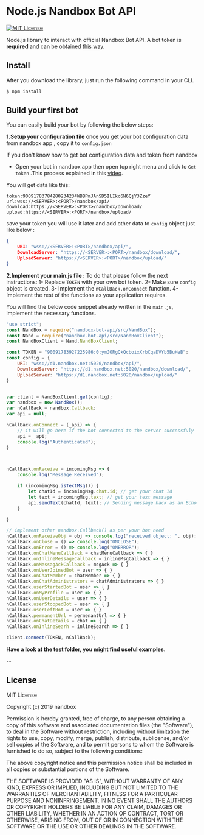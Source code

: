 # Node.js Nandbox Bot API
[![MIT License](http://img.shields.io/badge/license-MIT-blue.svg?style=flat)](https://github.com/AmirAlahmedy/nandboxbotsapi/blob/master/LICENSE)

Node.js library to interact with official Nandbox Bot API. A bot token is **required** and can be obtained [this way](https://www.youtube.com/watch?v=FXb6tjOuxSc).

## Install
After you download the library, just run the following command in your CLI.
```bash
$ npm install
```

## Build your first bot
You can easily build your bot by following the below steps:

**1.Setup your configuration file** once you get your bot configuration data from nandbox app , copy it to `config.json`

If you don't know how to get bot configuration data and token from nandbox 

- Open your bot in nandbox app then open  top right menu and click to `Get token` .This process explained in this [video](https://www.youtube.com/watch?v=FXb6tjOuxSc&feature=youtu.be).


You will get data like this:
``` 
token:90091783784280234234WBBPmJAnSD5ILIkc6N6QjY3ZzeY
url:wss://<SERVER>:<PORT>/nandbox/api/  
download:https://<SERVER>:<PORT>/nandbox/download/  
upload:https://<SERVER>:<PORT>/nandbox/upload/
```
save your token you will use it later and add other data to  `config` object just like below :
```json
{
    URI: "wss://<SERVER>:<PORT>/nandbox/api/",
    DownloadServer: "https://<SERVER>:<PORT>/nandbox/download/",  
    UploadServer: "https://<SERVER>:<PORT>/nandbox/upload/"
}
```

**2.Implement your main.js file :** To do that please follow the next instructions:
1- Replace `TOKEN` with your own bot token.
2- Make sure `config` object is created.
3- Implement the `nCallBack.onConnect` function.
4- Implement the rest of the functions as your application requires.

You will find the below code snippet already written in the `main.js`, implement the necessary functions.
```js
"use strict";
const NandBox = require("nandbox-bot-api/src/NandBox");
const Nand = require("nandbox-bot-api/src/NandBoxClient");
const NandBoxClient = Nand.NandBoxClient;

const TOKEN = "90091783927225986:0:ymJORgQkQcboixXrbCqaDVYb5BuHeB";
const config = {
    URI: "wss://d1.nandbox.net:5020/nandbox/api/",
    DownloadServer: "https://d1.nandbox.net:5020/nandbox/download/",
    UploadServer: "https://d1.nandbox.net:5020/nandbox/upload/"
}


var client = NandBoxClient.get(config);
var nandbox = new NandBox();
var nCallBack = nandbox.Callback;
var api = null;

nCallBack.onConnect = (_api) => {
    // it will go here if the bot connected to the server successfuly 
    api = _api;
    console.log("Authenticated");
}



nCallBack.onReceive = incomingMsg => {
    console.log("Message Received");

    if (incomingMsg.isTextMsg()) {
        let chatId = incomingMsg.chat.id; // get your chat Id
        let text = incomingMsg.text; // get your text message
        api.sendText(chatId, text); // Sending message back as an Echo
    }

}

// implement other nandbox.Callback() as per your bot need
nCallBack.onReceiveObj = obj => console.log("received object: ", obj);
nCallBack.onClose = () => console.log("ONCLOSE");
nCallBack.onError = () => console.log("ONERROR");
nCallBack.onChatMenuCallBack = chatMenuCallback => { }
nCallBack.onInlineMessageCallback = inlineMsgCallback => { }
nCallBack.onMessagAckCallback = msgAck => { }
nCallBack.onUserJoinedBot = user => { }
nCallBack.onChatMember = chatMember => { }
nCallBack.onChatAdministrators = chatAdministrators => { }
nCallBack.userStartedBot = user => { }
nCallBack.onMyProfile = user => { }
nCallBack.onUserDetails = user => { }
nCallBack.userStoppedBot = user => { }
nCallBack.userLeftBot = user => { }
nCallBack.permanentUrl = permenantUrl => { }
nCallBack.onChatDetails = chat => { }
nCallBack.onInlineSearh = inlineSearch => { }

client.connect(TOKEN, nCallBack);
```

____Have a look at the [test](./src/test) folder, you might find useful examples.____

--
## License 
MIT License

Copyright (c) 2019 nandbox

Permission is hereby granted, free of charge, to any person obtaining a copy
of this software and associated documentation files (the "Software"), to deal
in the Software without restriction, including without limitation the rights
to use, copy, modify, merge, publish, distribute, sublicense, and/or sell
copies of the Software, and to permit persons to whom the Software is
furnished to do so, subject to the following conditions:

The above copyright notice and this permission notice shall be included in all
copies or substantial portions of the Software.

THE SOFTWARE IS PROVIDED "AS IS", WITHOUT WARRANTY OF ANY KIND, EXPRESS OR
IMPLIED, INCLUDING BUT NOT LIMITED TO THE WARRANTIES OF MERCHANTABILITY,
FITNESS FOR A PARTICULAR PURPOSE AND NONINFRINGEMENT. IN NO EVENT SHALL THE
AUTHORS OR COPYRIGHT HOLDERS BE LIABLE FOR ANY CLAIM, DAMAGES OR OTHER
LIABILITY, WHETHER IN AN ACTION OF CONTRACT, TORT OR OTHERWISE, ARISING FROM,
OUT OF OR IN CONNECTION WITH THE SOFTWARE OR THE USE OR OTHER DEALINGS IN THE
SOFTWARE.